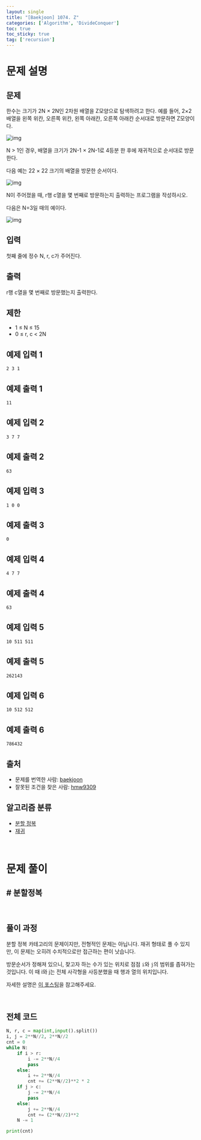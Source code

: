 ```yaml
---
layout: single
title: "[Baekjoon] 1074. Z"
categories: ['Algorithm', 'DivideConquer']
toc: true
toc_sticky: true
tag: ['recursion']
---
```


# 문제 설명

## 문제

한수는 크기가 2N × 2N인 2차원 배열을 Z모양으로 탐색하려고 한다. 예를 들어, 2×2배열을 왼쪽 위칸, 오른쪽 위칸, 왼쪽 아래칸, 오른쪽 아래칸 순서대로 방문하면 Z모양이다.

![img](https://upload.acmicpc.net/21c73b56-5a91-43aa-b71f-9b74925c0adc/-/preview/)

N > 1인 경우, 배열을 크기가 2N-1 × 2N-1로 4등분 한 후에 재귀적으로 순서대로 방문한다.

다음 예는 22 × 22 크기의 배열을 방문한 순서이다.

![img](https://upload.acmicpc.net/adc7cfae-e84d-4d5c-af8e-ee011f8fff8f/-/preview/)

N이 주어졌을 때, r행 c열을 몇 번째로 방문하는지 출력하는 프로그램을 작성하시오.

다음은 N=3일 때의 예이다.

![img](https://upload.acmicpc.net/d3e84bb7-9424-4764-ad3a-811e7fcbd53f/-/preview/)

## 입력

첫째 줄에 정수 N, r, c가 주어진다.

## 출력

r행 c열을 몇 번째로 방문했는지 출력한다.

## 제한

- 1 ≤ N ≤ 15
- 0 ≤ r, c < 2N

## 예제 입력 1

```
2 3 1
```

## 예제 출력 1

```
11
```

## 예제 입력 2

```
3 7 7
```

## 예제 출력 2

```
63
```

## 예제 입력 3

```
1 0 0
```

## 예제 출력 3

```
0
```

## 예제 입력 4

```
4 7 7
```

## 예제 출력 4

```
63
```

## 예제 입력 5

```
10 511 511
```

## 예제 출력 5

```
262143
```

## 예제 입력 6

```
10 512 512
```

## 예제 출력 6

```
786432
```

## 출처

- 문제를 번역한 사람: [baekjoon](https://www.acmicpc.net/user/baekjoon)
- 잘못된 조건을 찾은 사람: [hmw9309](https://www.acmicpc.net/user/hmw9309)

## 알고리즘 분류

- [분할 정복](https://www.acmicpc.net/problem/tag/24)
- [재귀](https://www.acmicpc.net/problem/tag/62)

<br>

# 문제 풀이

## \# 분할정복

<br>

## 풀이 과정

분할 정복 카테고리의 문제이지만, 전형적인 문제는 아닙니다. 재귀 형태로 풀 수 있지만, 이 문제는 오히려 수치적으로만 접근하는 편이 낫습니다. 

방문순서가 정해져 있으니, 찾고자 하는 수가 있는 위치로 점점 `i`와 `j`의 범위를 좁혀가는 것입니다. 이 때 i와 j는 전체 사각형을 사등분했을 때 행과 열의 위치입니다. 

자세한 설명은 [이 포스팅](https://ggasoon2.tistory.com/11)을 참고해주세요. 



<br>

## 전체 코드

```python
N, r, c = map(int,input().split())
i, j = 2**N//2, 2**N//2
cnt = 0
while N:
    if i > r: 
        i -= 2**N//4
        pass
    else: 
        i += 2**N//4
        cnt += (2**N//2)**2 * 2
    if j > c: 
        j -= 2**N//4
        pass
    else: 
        j += 2**N//4
        cnt += (2**N//2)**2
    N -= 1

print(cnt)
```





